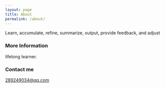 ```yaml
---
layout: page
title: About
permalink: /about/
---
```


Learn, accumulate, refine, summarize, output, provide feedback, and adjust

### More Information

lifelong learner.

### Contact me

[289249034@qq.com](289249034@qq.com)
